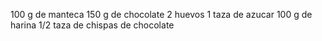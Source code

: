 100 g de manteca
150 g de chocolate
2 huevos
1 taza de azucar
100 g de harina
1/2 taza de chispas de chocolate